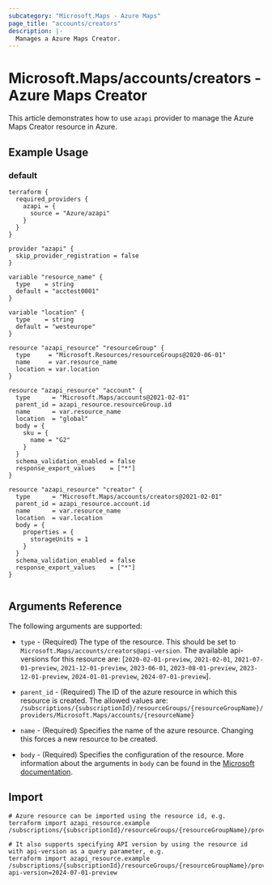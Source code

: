 ```yaml
---
subcategory: "Microsoft.Maps - Azure Maps"
page_title: "accounts/creators"
description: |-
  Manages a Azure Maps Creator.
---
```


# Microsoft.Maps/accounts/creators - Azure Maps Creator

This article demonstrates how to use `azapi` provider to manage the Azure Maps Creator resource in Azure.

## Example Usage

### default

```hcl
terraform {
  required_providers {
    azapi = {
      source = "Azure/azapi"
    }
  }
}

provider "azapi" {
  skip_provider_registration = false
}

variable "resource_name" {
  type    = string
  default = "acctest0001"
}

variable "location" {
  type    = string
  default = "westeurope"
}

resource "azapi_resource" "resourceGroup" {
  type     = "Microsoft.Resources/resourceGroups@2020-06-01"
  name     = var.resource_name
  location = var.location
}

resource "azapi_resource" "account" {
  type      = "Microsoft.Maps/accounts@2021-02-01"
  parent_id = azapi_resource.resourceGroup.id
  name      = var.resource_name
  location  = "global"
  body = {
    sku = {
      name = "G2"
    }
  }
  schema_validation_enabled = false
  response_export_values    = ["*"]
}

resource "azapi_resource" "creator" {
  type      = "Microsoft.Maps/accounts/creators@2021-02-01"
  parent_id = azapi_resource.account.id
  name      = var.resource_name
  location  = var.location
  body = {
    properties = {
      storageUnits = 1
    }
  }
  schema_validation_enabled = false
  response_export_values    = ["*"]
}


```



## Arguments Reference

The following arguments are supported:

* `type` - (Required) The type of the resource. This should be set to `Microsoft.Maps/accounts/creators@api-version`. The available api-versions for this resource are: [`2020-02-01-preview`, `2021-02-01`, `2021-07-01-preview`, `2021-12-01-preview`, `2023-06-01`, `2023-08-01-preview`, `2023-12-01-preview`, `2024-01-01-preview`, `2024-07-01-preview`].

* `parent_id` - (Required) The ID of the azure resource in which this resource is created. The allowed values are:  
  `/subscriptions/{subscriptionId}/resourceGroups/{resourceGroupName}/providers/Microsoft.Maps/accounts/{resourceName}`

* `name` - (Required) Specifies the name of the azure resource. Changing this forces a new resource to be created.

* `body` - (Required) Specifies the configuration of the resource. More information about the arguments in `body` can be found in the [Microsoft documentation](https://learn.microsoft.com/en-us/azure/templates/Microsoft.Maps/accounts/creators?pivots=deployment-language-terraform).

## Import

 ```shell
 # Azure resource can be imported using the resource id, e.g.
 terraform import azapi_resource.example /subscriptions/{subscriptionId}/resourceGroups/{resourceGroupName}/providers/Microsoft.Maps/accounts/{resourceName}/creators/{resourceName}
 
 # It also supports specifying API version by using the resource id with api-version as a query parameter, e.g.
 terraform import azapi_resource.example /subscriptions/{subscriptionId}/resourceGroups/{resourceGroupName}/providers/Microsoft.Maps/accounts/{resourceName}/creators/{resourceName}?api-version=2024-07-01-preview
 ```
